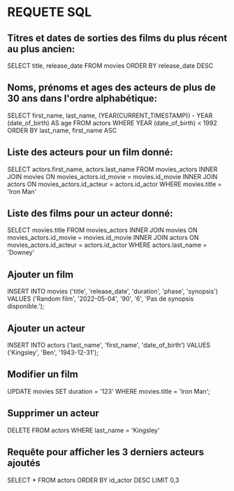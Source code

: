 # REQUETE SQL

## Titres et dates de sorties des films du plus récent au plus ancien:

SELECT title, release_date FROM movies ORDER BY release_date DESC


## Noms, prénoms et ages des acteurs de plus de 30 ans dans l'ordre alphabétique:

SELECT first_name, last_name, (YEAR(CURRENT_TIMESTAMP)) - YEAR (date_of_birth) AS age FROM actors WHERE YEAR (date_of_birth) < 1992 ORDER BY last_name, first_name ASC


## Liste des acteurs pour un film donné:

SELECT actors.first_name, actors.last_name FROM movies_actors INNER JOIN movies ON movies_actors.id_movie = movies.id_movie INNER JOIN actors ON movies_actors.id_acteur = actors.id_actor WHERE movies.title = 'Iron Man'


## Liste des films pour un acteur donné:

SELECT movies.title FROM movies_actors INNER JOIN movies ON movies_actors.id_movie = movies.id_movie INNER JOIN actors ON movies_actors.id_acteur = actors.id_actor WHERE actors.last_name = 'Downey'


## Ajouter un film

INSERT INTO movies ('title', 'release_date', 'duration', 'phase', 'synopsis') VALUES ('Random film', '2022-05-04', '90', '6', 'Pas de synopsis disponible.');


## Ajouter un acteur

INSERT INTO actors ('last_name', 'first_name', 'date_of_birth') VALUES ('Kingsley', 'Ben', '1943-12-31');


## Modifier un film

UPDATE movies SET duration = '123' WHERE movies.title = 'Iron Man';



## Supprimer un acteur

DELETE FROM actors WHERE last_name = 'Kingsley'


## Requête pour afficher les 3 derniers acteurs ajoutés

SELECT * FROM actors ORDER BY id_actor DESC LIMIT 0,3
